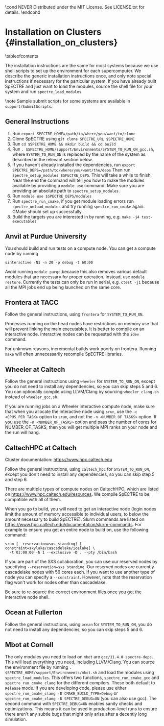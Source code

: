 \cond NEVER
Distributed under the MIT License.
See LICENSE.txt for details.
\endcond
# Installation on Clusters {#installation_on_clusters}

\tableofcontents

The installation instructions are the same for most systems because we use shell
scripts to set up the environment for each supercomputer. We describe the
generic installation instructions once, and only note special instructions if
necessary for the particular system. If you have already built SpECTRE and just
want to load the modules, source the shell file for your system and run
`spectre_load_modules`.

\note Sample submit scripts for some systems are available in
`support/SubmitScripts`.

## General Instructions

1. Run `export SPECTRE_HOME=/path/to/where/you/want/to/clone`
2. Clone SpECTRE using `git clone SPECTRE_URL $SPECTRE_HOME`
3. Run `cd $SPECTRE_HOME && mkdir build && cd build`
4. Run `. $SPECTRE_HOME/support/Environments/SYSTEM_TO_RUN_ON_gcc.sh`, where
   `SYSTEM_TO_RUN_ON` is replaced by the name of the system as described in the
   relevant section below.
5. If you haven't already installed the dependencies, run
   `export SPECTRE_DEPS=/path/to/where/you/want/the/deps`
   Then run `spectre_setup_modules $SPECTRE_DEPS`. This
   will take a while to finish. Near the end the command will tell you how to
   make the modules available by providing a `module use` command. Make
   sure you are providing an absolute path to `spectre_setup_modules`.
6. Run `module use $SPECTRE_DEPS/modules`
7. Run `spectre_run_cmake`, if you get module loading errors run
   `spectre_unload_modules` and try running `spectre_run_cmake` again. CMake
   should set up successfully.
8. Build the targets you are interested in by running, e.g.
   `make -j4 test-executables`

## Anvil at Purdue University

You should build and run tests on a compute node. You can get a compute node by
running
```
sinteractive -N1 -n 20 -p debug -t 60:00
```
Avoid running `module purge` because this also removes various default modules
that are necessary for proper operation. Instead, use `module
restore`. Currently the tests can only be run in serial, e.g. `ctest -j1`
because all the MPI jobs end up being launched on the same core.

## Frontera at TACC

Follow the general instructions, using `frontera` for `SYSTEM_TO_RUN_ON`.

Processes running on the head nodes have restrictions on memory use
that will prevent linking the main executables.  It is better to
compile on an interactive node.  Interactive nodes can be requested
with the `idev` command.

For unknown reasons, incremental builds work poorly on frontera.
Running `make` will often unnecessarily recompile SpECTRE libraries.

## Wheeler at Caltech

Follow the general instructions using `wheeler` for `SYSTEM_TO_RUN_ON`, except
you do not need to install any dependencies, so you can skip steps 5 and 6. You
can optionally compile using LLVM/Clang by sourcing `wheeler_clang.sh` instead
of `wheeler_gcc.sh`

If you are running jobs on a Wheeler interactive compute
node, make sure that when you allocate the interactive node using
`srun`, use the `-c <CPUS_PER_TASK>` option to `srun`, and not the `-n
<NUMBER_OF_TASKS>` option.  If you use the `-n <NUMBER_OF_TASKS>`
option and pass the number of cores for NUMBER_OF_TASKS, then you will
get multiple MPI ranks on your node and the run will hang.

## CaltechHPC at Caltech

Cluster documentation: https://www.hpc.caltech.edu

Follow the general instructions, using `caltech_hpc` for `SYSTEM_TO_RUN_ON`,
except you don't need to install any dependencies, so you can skip step 5 and
step 6.

There are multiple types of compute nodes on CaltechHPC, which are listed on
https://www.hpc.caltech.edu/resources. We compile SpECTRE to be compatible with
all of them.

When you go to build, you will need to get an interactive node (login nodes
limit the amount of memory accessible to individual users, to below the amount
necessary to build SpECTRE). Slurm commands are listed on
https://www.hpc.caltech.edu/documentation/slurm-commands. For example to ensure
you get an entire node to build on, use the following command:

```
srun [--reservation=sxs_standing] [--constraint=skylake/cascadelake/icelake] \
  -t 02:00:00 -N 1 --exclusive -D . --pty /bin/bash
```

If you are part of the SXS collaboration, you can use our reserved nodes by
specifying `--reservation=sxs_standing`. Our reserved nodes are currently
cascadelake nodes with 56 cores each. If you want to use another type of node
you can specify a `--constraint`. However, note that the reservation flag won't
work for nodes other than cascadelake.

Be sure to re-source the correct environment files once you get the interactive
node shell.

## Ocean at Fullerton

Follow the general instructions, using `ocean` for `SYSTEM_TO_RUN_ON`,
you do not need to install any dependencies, so you can skip steps 5 and 6.

## Mbot at Cornell

The only modules you need to load on `mbot` are `gcc/11.4.0 spectre-deps`. This
will load everything you need, including LLVM/Clang. You can source the
environment file by running `. $SPECTRE_HOME/support/Environments/mbot.sh` and
load the modules using `spectre_load_modules`. This
offers two functions, `spectre_run_cmake_gcc` and `spectre_run_cmake_clang` for
the different compilers. These both default to `Release` mode. If you are
developing code, please use either
`spectre_run_cmake_clang -D CMAKE_BUILD_TYPE=Debug` or
`spectre_run_cmake_clang -D SPECTRE_DEBUG=ON` (you can also use gcc). The second
command with `SPECTRE_DEBUG=ON` enables sanity checks and optimizations. This
means it can be used in production-level runs to ensure there aren't any subtle
bugs that might only arise after a decently long simulation.
